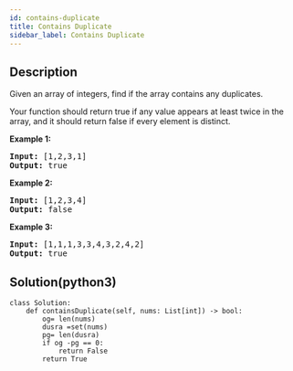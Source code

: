 ```yaml
---
id: contains-duplicate
title: Contains Duplicate
sidebar_label: Contains Duplicate
---
```

## Description
<div class="description">
<p>Given an array of integers, find if the array contains any duplicates.</p>

<p>Your function should return true if any value appears at least twice in the array, and it should return false if every element is distinct.</p>

<p><strong>Example 1:</strong></p>

<pre>
<strong>Input:</strong> [1,2,3,1]
<strong>Output:</strong> true</pre>

<p><strong>Example 2:</strong></p>

<pre>
<strong>Input: </strong>[1,2,3,4]
<strong>Output:</strong> false</pre>

<p><strong>Example 3:</strong></p>

<pre>
<strong>Input: </strong>[1,1,1,3,3,4,3,2,4,2]
<strong>Output:</strong> true</pre>

</div>

## Solution(python3)
```python3
class Solution:
    def containsDuplicate(self, nums: List[int]) -> bool:
        og= len(nums)
        dusra =set(nums)
        pg= len(dusra)
        if og -pg == 0:
            return False
        return True
```